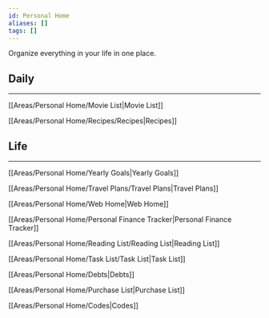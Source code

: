 ```yaml
---
id: Personal Home
aliases: []
tags: []
---
```


Organize everything in your life in one place.

## Daily

---

[[Areas/Personal Home/Movie List|Movie List]]

[[Areas/Personal Home/Recipes/Recipes|Recipes]]

## Life

---

[[Areas/Personal Home/Yearly Goals|Yearly Goals]]

[[Areas/Personal Home/Travel Plans/Travel Plans|Travel Plans]]

  

[[Areas/Personal Home/Web Home|Web Home]]

[[Areas/Personal Home/Personal Finance Tracker|Personal Finance Tracker]]

  

[[Areas/Personal Home/Reading List/Reading List|Reading List]]

[[Areas/Personal Home/Task List/Task List|Task List]]

[[Areas/Personal Home/Debts|Debts]]

[[Areas/Personal Home/Purchase List|Purchase List]]

[[Areas/Personal Home/Codes|Codes]]
